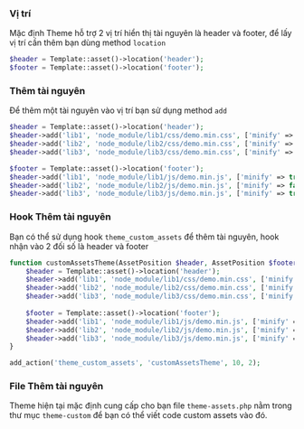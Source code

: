 ### Vị trí
Mặc định Theme hỗ trợ 2 vị trí hiển thị tài nguyên là header và footer, để lấy vị trí cần thêm bạn dùng method `location`
```php
$header = Template::asset()->location('header');
$footer = Template::asset()->location('footer');
```
### Thêm tài nguyên
Để thêm một tài nguyên vào vị trí bạn sử dụng method `add`
```php
$header = Template::asset()->location('header');
$header->add('lib1', 'node_module/lib1/css/demo.min.css', ['minify' => true]);
$header->add('lib2', 'node_module/lib2/css/demo.min.css', ['minify' => false]);
$header->add('lib3', 'node_module/lib3/css/demo.min.css', ['minify' => true]);

$footer = Template::asset()->location('footer');
$header->add('lib1', 'node_module/lib1/js/demo.min.js', ['minify' => true]);
$header->add('lib2', 'node_module/lib2/js/demo.min.js', ['minify' => false]);
$header->add('lib3', 'node_module/lib3/js/demo.min.js', ['minify' => true]);
```

### Hook Thêm tài nguyên
Bạn có thể sử dụng hook `theme_custom_assets` để thêm tài nguyên, hook nhận vào 2 đối số là header và footer

```php
function customAssetsTheme(AssetPosition $header, AssetPosition $footer) {
    $header = Template::asset()->location('header');
    $header->add('lib1', 'node_module/lib1/css/demo.min.css', ['minify' => true]);
    $header->add('lib2', 'node_module/lib2/css/demo.min.css', ['minify' => false]);
    $header->add('lib3', 'node_module/lib3/css/demo.min.css', ['minify' => true]);
    
    $footer = Template::asset()->location('footer');
    $header->add('lib1', 'node_module/lib1/js/demo.min.js', ['minify' => true]);
    $header->add('lib2', 'node_module/lib2/js/demo.min.js', ['minify' => false]);
    $header->add('lib3', 'node_module/lib3/js/demo.min.js', ['minify' => true]);
}

add_action('theme_custom_assets', 'customAssetsTheme', 10, 2);
```

### File Thêm tài nguyên
Theme hiện tại mặc định cung cấp cho bạn file `theme-assets.php` nằm trong thư mục `theme-custom` để bạn có thể viết code custom assets vào đó.